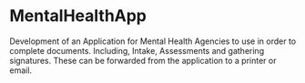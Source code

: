 # MentalHealthApp
Development of an Application for Mental Health Agencies to use in order to complete documents. Including, Intake, Assessments and gathering signatures. These can be forwarded from the application to a printer or email.
